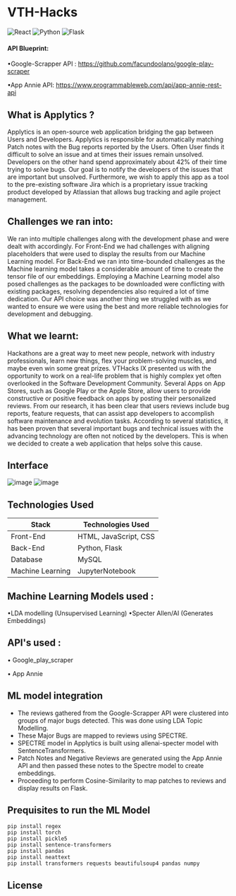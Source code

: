 # VTH-Hacks

![React](https://img.shields.io/badge/react-%2320232a.svg?style=for-the-badge&logo=react&logoColor=%2361DAFB)
![Python](https://img.shields.io/badge/python-3670A0?style=for-the-badge&logo=python&logoColor=ffdd54)
![Flask](https://img.shields.io/badge/flask-3670A0?style=for-the-badge&logo=flask&logoColor=ffdd54)

#### API Blueprint: 
•Google-Scrapper API : https://github.com/facundoolano/google-play-scraper

•App Annie API: https://www.programmableweb.com/api/app-annie-rest-api

## What is Applytics ?

Applytics is an open-source web application bridging the gap between Users and Developers. Applytics is responsible for automatically matching Patch notes with the Bug reports reported by the Users. Often User finds it difficult to solve an issue and at times their issues remain unsolved. Developers on the other hand spend approximately about 42% of their time trying to solve bugs. Our goal is to notify the developers of the issues that are important but unsolved. Furthermore, we wish to apply this app as a tool to the pre-existing software Jira which is a proprietary issue tracking product developed by Atlassian that allows bug tracking and agile project management.

## Challenges we ran into:
We ran into multiple challenges along with the development phase and were dealt with accordingly. For Front-End we had challenges with aligning placeholders that were used to display the results from our Machine Learning model. For Back-End we ran into time-bounded challenges as the Machine learning model takes a considerable amount of time to create the tensor file of our embeddings. Employing a Machine Learning model also posed challenges as the packages to be downloaded were conflicting with existing packages, resolving dependencies also required a lot of time dedication. Our API choice was another thing we struggled with as we wanted to ensure we were using the best and more reliable technologies for development and debugging.

## What we learnt:

Hackathons are a great way to meet new people, network with industry professionals, learn new things, flex your problem-solving muscles, and maybe even win some great prizes.
VTHacks IX presented us with the opportunity to work on a real-life problem that is highly complex yet often overlooked in the Software Development Community.
Several Apps on App Stores, such as Google Play or the Apple Store, allow users to provide constructive or positive feedback on apps by posting their personalized reviews.
From our research, it has been clear that users reviews include bug reports, feature requests, that can assist app developers to accomplish software maintenance and evolution tasks. According to several statistics, it has been proven that several important bugs and technical issues with the advancing technology are often not noticed by the developers. This is when we decided to create a web application that helps solve this cause.

## Interface 

![image](https://user-images.githubusercontent.com/72998580/155878994-7bee243f-1fc8-4735-805a-568bcd79bdb2.png)
![image](https://user-images.githubusercontent.com/72998580/155879001-8d60fbdc-8b0b-4f25-a641-439717fb6cf3.png)


## Technologies Used

| Stack     | Technologies Used                    |
|-----------|--------------------------------------|
| Front-End | HTML, JavaScript, CSS                |
| Back-End  | Python, Flask                        |
| Database  | MySQL                                | 
| Machine Learning | JupyterNotebook               |


## Machine Learning Models used :
  •LDA modelling (Unsupervised Learning)
  •Specter Allen/AI (Generates Embeddings)
  
## API's used :

  • Google_play_scraper
  
  • App Annie
  
## ML model integration
- The reviews gathered from the Google-Scrapper API were clustered into groups of major bugs detected. This was done using LDA Topic Modelling.
- These Major Bugs are mapped to reviews using SPECTRE.
- SPECTRE model in Applytics is built using allenai-specter model with SentenceTransformers.
- Patch Notes and Negative Reviews are generated using the App Annie API and then passed these notes to the Spectre model to create embeddings.
- Proceeding to perform Cosine-Similarity to map patches to reviews and display results on Flask.
  
## Prequisites to run the ML Model
```
pip install regex
pip install torch
pip install pickle5
pip install sentence-transformers
pip install pandas
pip install neattext
pip install transformers requests beautifulsoup4 pandas numpy
```
## License
